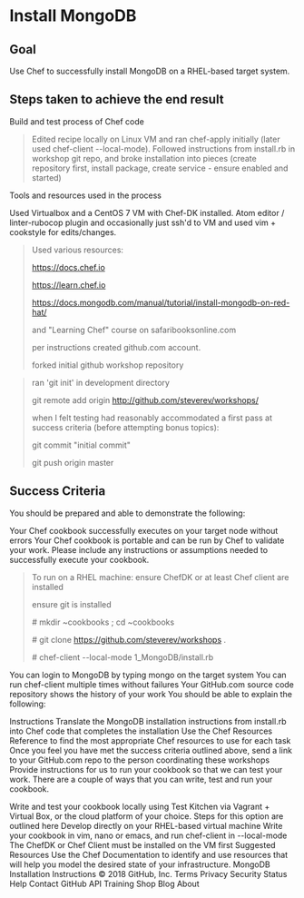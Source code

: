 # Install MongoDB

## Goal
Use Chef to successfully install MongoDB on a RHEL-based target system.

## Steps taken to achieve the end result
Build and test process of Chef code
>Edited recipe locally on Linux VM and ran chef-apply initially (later used chef-client --local-mode).
> Followed instructions from install.rb in workshop git repo, and broke installation into pieces (create repository first, install package, create service - ensure enabled and started)

Tools and resources used in the process
> 
Used Virtualbox and a CentOS 7 VM with Chef-DK installed.  Atom editor / linter-rubocop plugin and occasionally just ssh'd to VM and used vim + cookstyle for edits/changes.
> Used various resources:
> 
> https://docs.chef.io
> 
> https://learn.chef.io
> 
> https://docs.mongodb.com/manual/tutorial/install-mongodb-on-red-hat/
> 
> and "Learning Chef" course on safaribooksonline.com
> 
>
>per instructions created github.com account. 
>
>forked initial github workshop repository

>
>  ran 'git init' in development directory
> 
> git remote add origin http://github.com/steverev/workshops/
> 
> when I felt testing had reasonably accommodated a first pass at success criteria (before attempting bonus topics):
> 
> git commit "initial commit" 
> 
>git push origin master
>


## Success Criteria

You should be prepared and able to demonstrate the following:

Your Chef cookbook successfully executes on your target node without errors
Your Chef cookbook is portable and can be run by Chef to validate your work. Please include any instructions or assumptions needed to successfully execute your cookbook.

> To run on a RHEL machine: 
> ensure ChefDK or at least Chef client are installed
> 
> ensure git is installed
> 
> \# mkdir ~cookbooks ; cd ~cookbooks
> 
> \# git clone https://github.com/steverev/workshops .
> 
>
>\# chef-client --local-mode 1_MongoDB/install.rb
> 

You can login to MongoDB by typing mongo on the target system
You can run chef-client multiple times without failures
Your GitHub.com source code repository shows the history of your work
You should be able to explain the following:

Instructions
Translate the MongoDB installation instructions from install.rb into Chef code that completes the installation
Use the Chef Resources Reference to find the most appropriate Chef resources to use for each task
Once you feel you have met the success criteria outlined above, send a link to your GitHub.com repo to the person coordinating these workshops
Provide instructions for us to run your cookbook so that we can test your work.
There are a couple of ways that you can write, test and run your cookbook.

Write and test your cookbook locally using Test Kitchen via Vagrant + Virtual Box, or the cloud platform of your choice.
Steps for this option are outlined here
Develop directly on your RHEL-based virtual machine
Write your cookbook in vim, nano or emacs, and run chef-client in --local-mode
The ChefDK or Chef Client must be installed on the VM first
Suggested Resources
Use the Chef Documentation to identify and use resources that will help you model the desired state of your infrastructure.
MongoDB Installation Instructions
© 2018 GitHub, Inc.
Terms
Privacy
Security
Status
Help
Contact GitHub
API
Training
Shop
Blog
About
